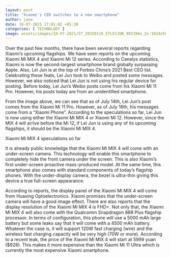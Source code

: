 ```yaml
---
layout: post
title: "Xiaomi's CEO switches to a new smartphone"
author: jane 
date: 18-07-2021 17:01:02 +05:30 
categories: [ TECHNOLOGY ] 
image: assets/images/18-07-2021/ST_20150119_ETLEIJUN_992196e_2x-1024x581.jpg
---
```

Over the past few months, there have been several reports regarding Xiaomi’s upcoming flagships. We have seen reports on the upcoming Xiaomi Mi MIX 4 and Xiaomi Mi 12 series. According to Canalys statistics, Xiaomi is now the second-largest smartphone brand globally surpassing Apple. Also, Lei Jun is at the top of Forbes China’s 2021 Best CEO list. Celebrating these feats, Lei Jun took to Weibo and posted some messages. However, we also noticed that Lei Jun is not using his regular device for posting. Before today, Lei Jun’s Weibo posts come from his Xiaomi Mi 11 Pro. However, his posts today are from an unidentified smartphone.

From the image above, we can see that as of July 14th, Lei Jun’s post comes from the Xiaomi Mi 11 Pro. However, as of July 16th, his messages come from a “Xiaomi Phone”. According to the speculations so far, Lei Jun is now using either the Xiaomi Mi MIX 4 or Xiaomi Mi 12. However, since the MIX 4 will arrive before the Mi 12, if Lei Jun is using any of its upcoming flagships, it should be the Xiaomi Mi MIX 4.

Xiaomi Mi MIX 4 speculations so far

It is already public knowledge that the Xiaomi Mi MIX 4 will come with an under-screen camera. This technology will enable this smartphone to completely hide the front camera under the screen. This is also Xiaomi’s first under-screen proactive mass-produced model. At the same time, this smartphone also comes with standard components of today’s flagship phones. With the under-display camera, the bezel is ultra-thin giving this device a true full-screen appearance.

According to reports, the display panel of the Xiaomi Mi MIX 4 will come from Huaxing Optoelectronics. Xiaomi promises that the under-screen camera will have a good image effect. There are also reports that the display resolution of the Xiaomi Mi MIX 4 is FHD+. Not only that, the Xiaomi Mi MIX 4 will also come with the Qualcomm Snapdragon 888 Plus flagship processor. In terms of configuration, this phone will use a 5000 mAh large battery but some leaks say that it will come with a 4500 mAh battery. Whatever the case is, it will support 120W fast charging (wire) and the wireless fast charging capacity will be very high (70W or more). According to a recent leak, the price of the Xiaomi Mi MIX 4 will start at 5999 yuan ($928). This makes it more expensive than the Xiaomi Mi 11 Ultra which is currently the most expensive Xiaomi smartphone.